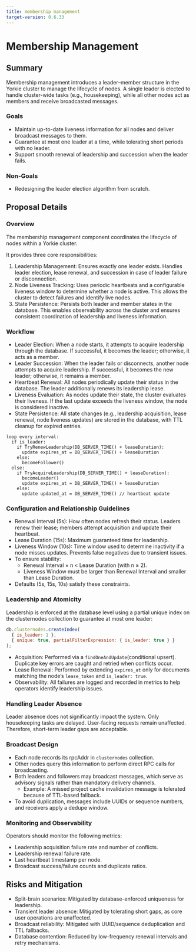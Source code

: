 ```yaml
---
title: membership management
target-version: 0.6.33
---
```


# Membership Management

## Summary

Membership management introduces a leader–member structure in the Yorkie cluster to manage the lifecycle of nodes. A single leader is elected to handle cluster-wide tasks (e.g., housekeeping), while all other nodes act as members and receive broadcasted messages.

### Goals

- Maintain up-to-date liveness information for all nodes and deliver broadcast messages to them.
- Guarantee at most one leader at a time, while tolerating short periods with no leader.
- Support smooth renewal of leadership and succession when the leader fails.

### Non-Goals

- Redesigning the leader election algorithm from scratch.

## Proposal Details

### Overview

The membership management component coordinates the lifecycle of nodes within a Yorkie cluster.

It provides three core responsibilities:

1. Leadership Management: Ensures exactly one leader exists. Handles leader election, lease renewal, and succession in case of leader failure or disconnection.
2. Node Liveness Tracking: Uses periodic heartbeats and a configurable liveness window to determine whether a node is active. This allows the cluster to detect failures and identify live nodes.
3. State Persistence: Persists both leader and member states in the database. This enables observability across the cluster and ensures consistent coordination of leadership and liveness information.

### Workflow

- Leader Election: When a node starts, it attempts to acquire leadership through the database. If successful, it becomes the leader; otherwise, it acts as a member.
- Leader Succession: When the leader fails or disconnects, another node attempts to acquire leadership. If successful, it becomes the new leader; otherwise, it remains a member.
- Heartbeat Renewal: All nodes periodically update their status in the database. The leader additionally renews its leadership lease.
- Liveness Evaluation: As nodes update their state, the cluster evaluates their liveness. If the last update exceeds the liveness window, the node is considered inactive.
- State Persistence: All state changes (e.g., leadership acquisition, lease renewal, node liveness updates) are stored in the database, with TTL cleanup for expired entries.

```
loop every interval:
  if is_leader:
    if TryRenewLeadership(DB_SERVER_TIME() + leaseDuration):
      update expires_at = DB_SERVER_TIME() + leaseDuration
    else:
      becomeFollower()
  else:
    if TryAcquireLeadership(DB_SERVER_TIME() + leaseDuration):
      becomeLeader()
      update expires_at = DB_SERVER_TIME() + leaseDuration
    else:
      update updated_at = DB_SERVER_TIME() // heartbeat update
```

### Configuration and Relationship Guidelines

- Renewal Interval (5s): How often nodes refresh their status. Leaders renew their lease; members attempt acquisition and update their heartbeat.
- Lease Duration (15s): Maximum guaranteed time for leadership.
- Liveness Window (10s): Time window used to determine inactivity if a node misses updates. Prevents false negatives due to transient issues.
- To ensure stability:
  - Renewal Interval × n < Lease Duration (with n ≥ 2).
  - Liveness Window must be larger than Renewal Interval and smaller than Lease Duration.
- Defaults (5s, 15s, 10s) satisfy these constraints.

### Leadership and Atomicity

Leadership is enforced at the database level using a partial unique index on the clusternodes collection to guarantee at most one leader:

```js
db.clusternodes.createIndex(
  { is_leader: 1 },
  { unique: true, partialFilterExpression: { is_leader: true } }
);
```

- Acquisition: Performed via a `findOneAndUpdate`(conditional upsert). Duplicate key errors are caught and retried when conflicts occur.
- Lease Renewal: Performed by extending `expires_at` only for documents matching the node’s `lease_token` and `is_leader: true`.
- Observability: All failures are logged and recorded in metrics to help operators identify leadership issues.

### Handling Leader Absence

Leader absence does not significantly impact the system. Only housekeeping tasks are delayed. User-facing requests remain unaffected. Therefore, short-term leader gaps are acceptable.

### Broadcast Design

- Each node records its rpcAddr in `clusternodes` collection.
- Other nodes query this information to perform direct RPC calls for broadcasting.
- Both leaders and followers may broadcast messages, which serve as advisory signals rather than mandatory delivery channels.
  - Example: A missed project cache invalidation message is tolerated because of TTL-based fallback.
- To avoid duplication, messages include UUIDs or sequence numbers, and receivers apply a dedupe window.

### Monitoring and Observability

Operators should monitor the following metrics:

- Leadership acquisition failure rate and number of conflicts.
- Leadership renewal failure rate.
- Last heartbeat timestamp per node.
- Broadcast success/failure counts and duplicate ratios.

## Risks and Mitigation

- Split-brain scenarios: Mitigated by database-enforced uniqueness for leadership.
- Transient leader absence: Mitigated by tolerating short gaps, as core user operations are unaffected.
- Broadcast reliability: Mitigated with UUID/sequence deduplication and TTL fallbacks.
- Database contention: Reduced by low-frequency renewal intervals and retry mechanisms.
